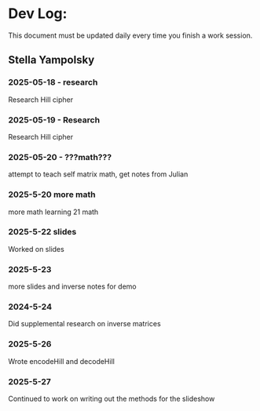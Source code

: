 # Dev Log:

This document must be updated daily every time you finish a work session.

## Stella Yampolsky

### 2025-05-18 - research
Research Hill cipher

### 2025-05-19 - Research
Research Hill cipher

### 2025-05-20 - ???math???
attempt to teach self matrix math, get notes from Julian

### 2025-5-20 more math
more math learning
21 math

### 2025-5-22 slides
Worked on slides

### 2025-5-23 
more slides and inverse notes for demo

### 2024-5-24
Did supplemental research on inverse matrices

### 2025-5-26
Wrote encodeHill and decodeHill

### 2025-5-27
Continued to work on writing out the methods for the slideshow
